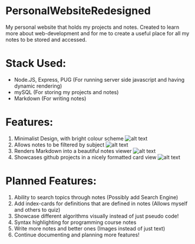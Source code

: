 # PersonalWebsiteRedesigned
My personal website that holds my projects and notes. Created to learn more about web-development and for me to create a useful place for all my notes to be stored and accessed.

# Stack Used:
- Node.JS, Express, PUG (For running server side javascript and having dynamic rendering)
- mySQL (For storing my projects and notes)
- Markdown (For writing notes)

# Features:
1. Minimalist Design, with bright colour scheme
![alt text](https://www.mrharshpatel.com/images/projects/thiswebsite.jpg)
2. Allows notes to be filtered by subject
![alt text](https://www.mrharshpatel.com/images/forReadMe/notesFilter.gif)
3. Renders Markdown into a beautiful notes viewer
![alt text](https://www.mrharshpatel.com/images/forReadMe/notesViewer.gif)
4. Showcases github projects in a nicely formatted card view
![alt text](https://www.mrharshpatel.com/images/forReadMe/projectView.jpg)

# Planned Features:
1. Ability to search topics through notes (Possibly add Search Engine)
2. Add index-cards for definitions that are defined in notes (Allows myself and others to quiz)
3. Showcase different algorithms visually instead of just pseudo code!
4. Syntax highlighting for programming course notes
5. Write more notes and better ones (Images instead of just text)
7. Continue documenting and planning more features!
